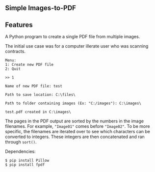 ## Simple Images-to-PDF

## Features

A Python program to create a single PDF file from multiple images.

The initial use case was for a computer illerate user who was scanning contracts.

```
Menu:
1: Create new PDF file
2: Quit

>> 1

Name of new PDF file: test

Path to save location: C:\files\

Path to folder containing images (Ex: "C:/images"): C:\images\

test.pdf created in C:\images\
```

The pages in the PDF output are sorted by the numbers in the image filenames. For example, `"Image01"` comes before `"Image02"`. To be more specific, the filenames are iterated over to see which characters can be converted to integers. These integers are then concatenated and ran through `sort()`.

Dependencies:
```
$ pip install Pillow
$ pip install fpdf
```
